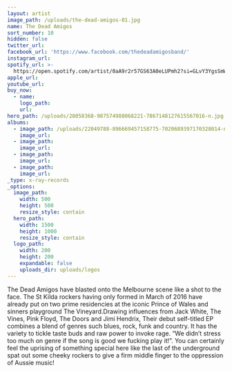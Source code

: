 ```yaml
---
layout: artist
image_path: /uploads/the-dead-amigos-01.jpg
name: The Dead Amigos
sort_number: 10
hidden: false
twitter_url:
facebook_url: 'https://www.facebook.com/thedeadamigosband/'
instagram_url:
spotify_url: >-
  https://open.spotify.com/artist/0aA9r2r57GS63A0eLUPmh2?si=GLvY3YgsSmWb-243Yy1FDA
apple_url:
youtube_url:
buy_now:
  - name:
    logo_path:
    url:
hero_path: /uploads/28058368-987574988068221-7867148127615567016-n.jpg
albums:
  - image_path: /uploads/22049788-896669457158775-7020689397170328014-n.jpg
    image_url:
  - image_path:
    image_url:
  - image_path:
    image_url:
  - image_path:
    image_url:
_type: x-ray-records
_options:
  image_path:
    width: 500
    height: 500
    resize_style: contain
  hero_path:
    width: 1500
    height: 1000
    resize_style: contain
  logo_path:
    width: 200
    height: 200
    expandable: false
    uploads_dir: uploads/logos
---
```


The Dead Amigos have blasted onto the Melbourne scene like a shot to the face. The St Kilda rockers having only formed in March of 2016 have already put on two prime residencies at the iconic Prince of Wales and sinners playground The Vineyard.Drawing influences from Jack White, The Vines, Pink Floyd, The Doors and Jimi Hendrix, Their debut self-titled EP combines a blend of genres such blues, rock, funk and country. It has the variety to tickle taste buds and raw power to invoke rage. “We didn’t stress too much on genre if the song is good we fucking play it\!”. You can certainly feel the uprising of something special here like the last of the underground spat out some cheeky rockers to give a firm middle finger to the oppression of Aussie music\!